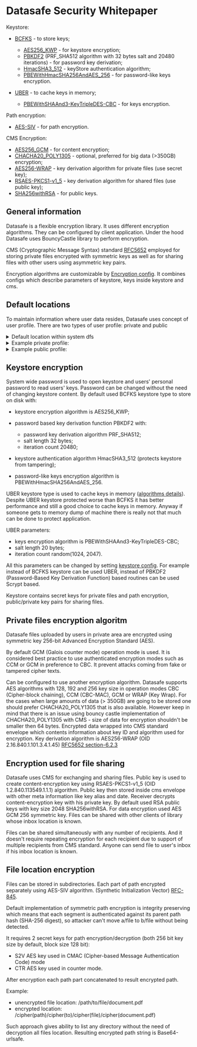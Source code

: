 # Datasafe Security Whitepaper

Keystore:
 
*   [BCFKS](#BCFKS) - to store keys;
    *   [AES256_KWP](#AES256_KWP) - for keystore encryption;
    *   [PBKDF2](#PBKDF2) (PRF_SHA512 algorithm with 32 bytes salt and 20480 iterations) - for password key derivation;
    *   [HmacSHA3_512](#HmacSHA3_512) - keyStore authentication algorithm;
    *   [PBEWithHmacSHA256AndAES_256](#PBEWithHmacSHA256AndAES_256) - for password-like keys encryption.

*   [UBER](#UBER) - to cache keys in memory;
    *   [PBEWithSHAAnd3-KeyTripleDES-CBC](#PBEWithSHAAnd3-KeyTripleDES-CBC) - for keys encryption.

Path encryption:

*   [AES-SIV](#AES-SIV) - for path encryption.

CMS Encryption:

*   [AES256_GCM](#AES256_GCM) - for content encryption;
*   [CHACHA20_POLY1305](#CHACHA20_POLY1305) - optional, preferred for big data (>350GB) encryption;
*   [AES256-WRAP](#AES256-WRAP) - key derivation algorithm for private files (use secret key);
*   [RSAES-PKCS1-v1_5](#RSAES-PKCS1-v1_5) - key derivation algorithm for shared files (use public key);
*   [SHA256withRSA](#SHA256withRSA) - for public keys.

## General information
Datasafe is a flexible encryption library. It uses different encryption algorithms. They can be 
configured by client application. Under the hood Datasafe uses BouncyCastle library to perform encryption.

CMS (Cryptographic Message Syntax) standard [RFC5652](https://tools.ietf.org/html/rfc5652.html) employed for storing private 
files encrypted with symmetric keys as well as for sharing files with other users using asymmetric key pairs.

Encryption algorithms are customizable by [Encryption config](datasafe-encryption/datasafe-encryption-api/src/main/java/de/adorsys/datasafe/encrypiton/api/types/encryption/EncryptionConfig.java).
It combines configs which describe parameters of keystore, keys inside keystore and cms.

## Default locations
To maintain information where user data resides, Datasafe uses concept of user profile. There are two types of user 
profile: private and public

<details>
  <summary>Default location within system dfs</summary>
  
        /profiles
            /private
                /username - user's private profile 
            /public
                /username - user's public profile   
        /users
            /public
                /pubkeys - keystore consists user's public key
                /inbox - location of shared with user files    
            /private
                /keystore - keystore consists user's private key
                /files/SIV - location of private files. SIV is 3 symbol path encryption algorithm identifier.
</details>
      
<details>             
  <summary>Example private profile:</summary>
  
    {
        "keystore": {
            "resource": "s3://bucketname/users/username/private/keystore"
        },
        "privateStorage": [
            [{"id": "DEFAULT"}, {"resource": "s3://bucketname/users/username/private/files/"}]
        ],
        "inboxWithFullAccess": {
            "resource": "s3://bucketname/users/username/public/inbox/"
        },
        "publishPublicKeysTo": {
            "resource": "s3://bucketname/users/username/public/pubkeys"
        },
        "associatedResources": [
            {"resource": "s3://bucketname/users/username/"}
        ],
        "documentVersionStorage": {
            "resource": "s3://bucketname/users/username/versions/"
        },
        "appVersion": "BASELINE"
    }
</details>
         
<details>   
  <summary>Example public profile:</summary>
  
    {
        "publicKeys": {
            "resource": "s3://bucketname/users/username/public/pubkeys"
        },
        "inbox": {
            "resource": "s3://bucketname/users/username/public/inbox/"
        },
        "appVersion": "BASELINE"
    }   
</details>

## Keystore encryption
System wide password is used to open keystore and users' personal password to read users' keys. Password can be changed 
without the need of changing keystore content.
By default used <a id="BCFKS"></a> BCFKS keystore type to store on disk with:
*   keystore encryption algorithm is <a id="AES256_KWP"></a> AES256_KWP;

*   password based key derivation function <a id="PBKDF2"></a> PBKDF2 with:
    *   password key derivation algorithm PRF_SHA512;
    *   salt length 32 bytes;
    *   iteration count 20480;

*   keystore authentication algorithm <a id="HmacSHA3_512"></a> HmacSHA3_512 (protects keystore from tampering);

*   password-like keys encryption algorithm is <a id="PBEWithHmacSHA256AndAES_256"></a> PBEWithHmacSHA256AndAES_256.

<a id="UBER"></a> UBER keystore type is used to cache keys in memory 
([algorithms details](https://cryptosense.com/blog/bouncycastle-keystore-security/)).
Despite UBER keystore protected worse than BCFKS it has better performance and still a good choice to cache keys in memory. 
Anyway if someone gets to memory dump of machine there is really not that much can be done to protect application.

UBER parameters:
*   keys encryption algorithm is <a id="PBEWithSHAAnd3-KeyTripleDES-CBC"></a> PBEWithSHAAnd3-KeyTripleDES-CBC;
*   salt length 20 bytes;
*   iteration count random(1024, 2047).

All this parameters can be changed by setting [keystore config](datasafe-encryption/datasafe-encryption-api/src/main/java/de/adorsys/datasafe/encrypiton/api/types/encryption/KeyStoreConfig.java). 
For example instead of BCFKS keystore can be used UBER, instead of PBKDF2 (Password-Based Key Derivation Function) 
based routines can be used Scrypt based.

Keystore contains secret keys for private files and path encryption, public/private key pairs for sharing files. 

## Private files encryption algoritm 
<a id="AES256_GCM"></a> Datasafe files uploaded by users in private area are encrypted using symmetric key 256-bit Advanced Encryption Standard (AES).

By default GCM (Galois counter mode) operation mode is used. It is considered best practice to use authenticated 
encryption modes such as CCM or GCM in preference to CBC. It prevent attacks coming from fake or tampered cipher texts.

Can be configured to use another encryption algorithm. Datasafe supports AES algorithms with 128, 192 and 256 key size 
in operation modes CBC (Cipher-block chaining), CCM (CBC-MAC), GCM or WRAP (Key Wrap). For the cases when 
large amounts of data (> 350GB) are going to be stored one should prefer <a id="CHACHA20_POLY1305"></a> CHACHA20_POLY1305 that is also available.
However keep in mind that there is an issue using bouncy castle implementation of CHACHA20_POLY1305 with CMS - size of data for encryption shouldn't be smaller then 64 bytes.
Encrypted data wrapped into CMS standard envelope which contents information about key ID and algorithm used for encryption. 
Key derivation algorithm is <a id="AES256-WRAP"></a> AES256-WRAP (OID 2.16.840.1.101.3.4.1.45)
[RFC5652 section-6.2.3](http://tools.ietf.org/html/rfc5652#section-6.2.3)

## Encryption used for file sharing
Datasafe uses CMS for exchanging and sharing files. Public key is used to create content-encryption key using 
<a id="RSAES-PKCS1-v1_5"></a> RSAES-PKCS1-v1_5 (OID 1.2.840.113549.1.1.1) algorithm. Public key then stored inside cms envelope with other meta 
information like key alias and date. Receiver decrypts content-encryption 
key with his private key. By default used RSA public keys with key size 2048 <a id="SHA256withRSA"></a> SHA256withRSA. For data encryption used 
AES GCM 256 symmetric key. Files can be shared with other clients of library whose inbox location is known.

Files can be shared simultaneously with any number of recipients. And it doesn't require repeating encryption for each recipient
due to support of multiple recipients from CMS standard. Anyone can send file to user's inbox if his inbox location is known.

## File location encryption
Files can be stored in subdirectories. Each part of path encrypted separately using <a id="AES-SIV"></a> AES-SIV algorithm. 
(Synthetic Initialization Vector) [RFC-845](https://tools.ietf.org/html/rfc845).

Default implementation of symmetric path encryption is integrity preserving which means that each segment is 
authenticated against its parent path hash (SHA-256 digest), so attacker can't move a/file to b/file without being detected. 

It requires 2 secret keys for path encryption/decryption (both 256 bit key size by default, block size 128 bit): 
*   S2V AES key used in CMAC (Cipher-based Message Authentication Code) mode
*   CTR AES key used in counter mode.

After encryption each path part concatenated to result encrypted path.

Example:
*   unencrypted file location: /path/to/file/document.pdf
*   encrypted location:        /cipher(path)/cipher(to)/cipher(file)/cipher(document.pdf)

Such approach gives ability to list any directory without the need of decryption all files location.
Resulting encrypted path string is Base64-urlsafe.
